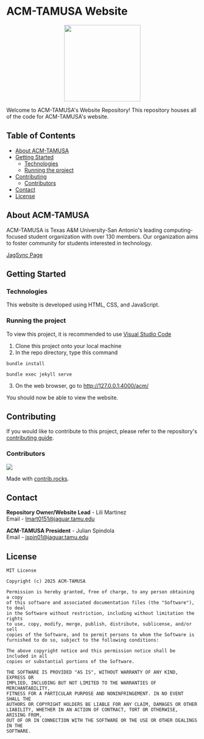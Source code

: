 # ACM-TAMUSA Website

<p align="center">
  <img height="200px" src="https://lilimartinez23.github.io/acm/img/acm-logo-transparent.png" />
</p>

Welcome to ACM-TAMUSA's Website Repository! This repository houses all of the code for ACM-TAMUSA's website. 


## Table of Contents

- [About ACM-TAMUSA](#about-acm-tamusa)
- [Getting Started](#getting-started)
  - [Technologies](#technologies)
  - [Running the project](#running-the-project)
- [Contributing](#contributing)
  - [Contributors](#contributors)
- [Contact](#contact)
- [License](#license)

## About ACM-TAMUSA
ACM-TAMUSA is Texas A&M University-San Antonio's leading computing-focused student organization with over 130 members. Our organization aims to foster community for students interested in technology. 

[JagSync Page]()
## Getting Started
### Technologies
This website is developed using HTML, CSS, and JavaScript.
### Running the project
To view this project, it is recommended to use [Visual Studio Code](https://code.visualstudio.com/)

1. Clone this project onto your local machine
2. In the repo directory, type this command

```bundle install```

```bundle exec jekyll serve```

3. On the web browser, go to http://127.0.0.1:4000/acm/

You should now be able to view the website. 

## Contributing
If you would like to contribute to this project, please refer to the repository's [contributing guide]().
### Contributors
<a href="https://github.com/LiliMartinez23/acm/graphs/contributors">
  <img src="https://contrib.rocks/image?repo=LiliMartinez23/acm" />
</a>

Made with [contrib.rocks](https://contrib.rocks).
## Contact
**Repository Owner/Website Lead** - Lili Martinez <br /> Email - [lmart0151@jaguar.tamu.edu](mailto:lmart0151@jaguar.tamu.edu)


**ACM-TAMUSA President** - Julian Spindola <br /> Email - [jspin01@jaguar.tamu.edu](mailto:jspin01@jaguar.tamu.edu)

## License
```
MIT License

Copyright (c) 2025 ACM-TAMUSA

Permission is hereby granted, free of charge, to any person obtaining a copy
of this software and associated documentation files (the "Software"), to deal
in the Software without restriction, including without limitation the rights
to use, copy, modify, merge, publish, distribute, sublicense, and/or sell
copies of the Software, and to permit persons to whom the Software is
furnished to do so, subject to the following conditions:

The above copyright notice and this permission notice shall be included in all
copies or substantial portions of the Software.

THE SOFTWARE IS PROVIDED "AS IS", WITHOUT WARRANTY OF ANY KIND, EXPRESS OR
IMPLIED, INCLUDING BUT NOT LIMITED TO THE WARRANTIES OF MERCHANTABILITY,
FITNESS FOR A PARTICULAR PURPOSE AND NONINFRINGEMENT. IN NO EVENT SHALL THE
AUTHORS OR COPYRIGHT HOLDERS BE LIABLE FOR ANY CLAIM, DAMAGES OR OTHER
LIABILITY, WHETHER IN AN ACTION OF CONTRACT, TORT OR OTHERWISE, ARISING FROM,
OUT OF OR IN CONNECTION WITH THE SOFTWARE OR THE USE OR OTHER DEALINGS IN THE
SOFTWARE.
```
